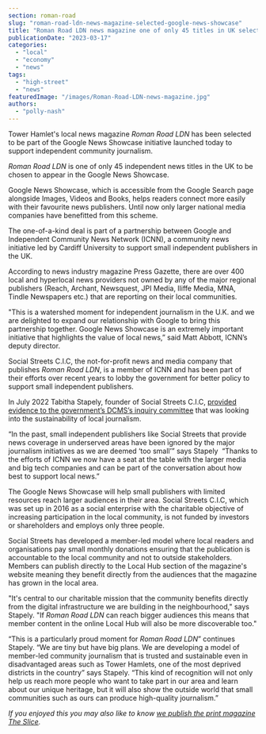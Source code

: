 ```yaml
---
section: roman-road
slug: "roman-road-ldn-news-magazine-selected-google-news-showcase"
title: "Roman Road LDN news magazine one of only 45 titles in UK selected for Google News Showcase"
publicationDate: "2023-03-17"
categories: 
  - "local"
  - "economy"
  - "news"
tags: 
  - "high-street"
  - "news"
featuredImage: "/images/Roman-Road-LDN-news-magazine.jpg"
authors: 
  - "polly-nash"
---
```


Tower Hamlet's local news magazine _Roman Road LDN_ has been selected to be part of the Google News Showcase initiative launched today to support independent community journalism.

_Roman Road LDN_ is one of only 45 independent news titles in the UK to be chosen to appear in the Google News Showcase. 

Google News Showcase, which is accessible from the Google Search page alongside Images, Videos and Books, helps readers connect more easily with their favourite news publishers. Until now only larger national media companies have benefitted from this scheme. 

The one-of-a-kind deal is part of a partnership between Google and Independent Community News Network (ICNN), a community news initiative led by Cardiff University to support small independent publishers in the UK.

According to news industry magazine Press Gazette, there are over 400 local and hyperlocal news providers not owned by any of the major regional publishers (Reach, Archant, Newsquest, JPI Media, Iliffe Media, MNA, Tindle Newspapers etc.) that are reporting on their local communities.

"This is a watershed moment for independent journalism in the U.K. and we are delighted to expand our relationship with Google to bring this partnership together. Google News Showcase is an extremely important initiative that highlights the value of local news,” said Matt Abbott, ICNN’s deputy director. 

Social Streets C.I.C, the not-for-profit news and media company that publishes _Roman Road LDN_, is a member of ICNN and has been part of their efforts over recent years to lobby the government for better policy to support small independent publishers.

In July 2022 Tabitha Stapely, founder of Social Streets C.I.C, [provided evidence to the government’s DCMS’s inquiry committee](https://committees.parliament.uk/publications/33635/documents/183838/default/) that was looking into the sustainability of local journalism.

“In the past, small independent publishers like Social Streets that provide news coverage in underserved areas have been ignored by the major journalism initiatives as we are deemed ‘too small’” says Stapely  “Thanks to the efforts of ICNN we now have a seat at the table with the larger media and big tech companies and can be part of the conversation about how best to support local news.”

The Google News Showcase will help small publishers with limited resources reach larger audiences in their area. Social Streets C.I.C, which was set up in 2016 as a social enterprise with the charitable objective of increasing participation in the local community, is not funded by investors or shareholders and employs only three people. 

Social Streets has developed a member-led model where local readers and organisations pay small monthly donations ensuring that the publication is accountable to the local community and not to outside stakeholders. Members can publish directly to the Local Hub section of the magazine's website meaning they benefit directly from the audiences that the magazine has grown in the local area.

"It's central to our charitable mission that the community benefits directly from the digital infrastructure we are building in the neighbourhood," says Stapely. "If _Roman Road LDN_ can reach bigger audiences this means that member content in the online Local Hub will also be more discoverable too."

“This is a particularly proud moment for _Roman Road LDN_” continues Stapely. “We are tiny but have big plans. We are developing a model of member-led community journalism that is trusted and sustainable even in disadvantaged areas such as Tower Hamlets, one of the most deprived districts in the country” says Stapely. “This kind of recognition will not only help us reach more people who want to take part in our area and learn about our unique heritage, but it will also show the outside world that small communities such as ours can produce high-quality journalism.”

_If you enjoyed this you may also like to know [we publish the print magazine The Slice](https://romanroadlondon.com/the-slice-magazine-launch/)._

